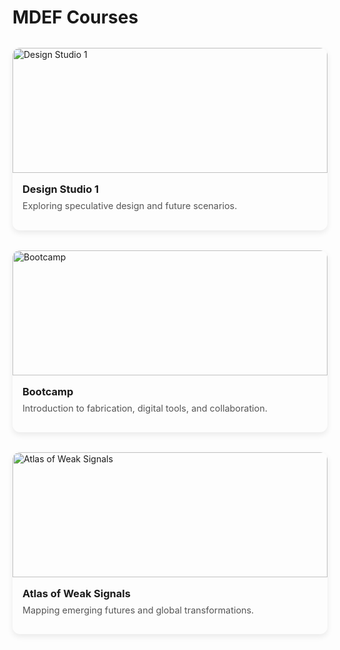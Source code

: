 # MDEF Courses

<div style="display: grid; grid-template-columns: repeat(auto-fit, minmax(280px, 1fr)); gap: 2rem; margin-top: 2rem;">

<!-- Design Studio 1 -->
<a href="design-studio-1/" style="text-decoration: none; color: inherit;">
  <div style="border-radius: 12px; overflow: hidden; box-shadow: 0 4px 10px rgba(0,0,0,0.08); transition: transform 0.3s ease;">
    <img src="../images/ds1-cover.jpg" alt="Design Studio 1" style="width: 100%; height: 200px; object-fit: cover;">
    <div style="padding: 1rem;">
      <h3 style="margin: 0;">Design Studio 1</h3>
      <p style="margin-top: 0.5rem; font-size: 0.9rem; color: #555;">
        Exploring speculative design and future scenarios.
      </p>
    </div>
  </div>
</a>

<!-- Bootcamp -->
<a href="bootcamp/" style="text-decoration: none; color: inherit;">
  <div style="border-radius: 12px; overflow: hidden; box-shadow: 0 4px 10px rgba(0,0,0,0.08); transition: transform 0.3s ease;">
    <img src="../images/bootcamp-cover.jpg" alt="Bootcamp" style="width: 100%; height: 200px; object-fit: cover;">
    <div style="padding: 1rem;">
      <h3 style="margin: 0;">Bootcamp</h3>
      <p style="margin-top: 0.5rem; font-size: 0.9rem; color: #555;">
        Introduction to fabrication, digital tools, and collaboration.
      </p>
    </div>
  </div>
</a>

<!-- Atlas of Weak Signals -->
<a href="atlas-of-weak-signals/" style="text-decoration: none; color: inherit;">
  <div style="border-radius: 12px; overflow: hidden; box-shadow: 0 4px 10px rgba(0,0,0,0.08); transition: transform 0.3s ease;">
    <img src="../images/aows-cover.jpg" alt="Atlas of Weak Signals" style="width: 100%; height: 200px; object-fit: cover;">
    <div style="padding: 1rem;">
      <h3 style="margin: 0;">Atlas of Weak Signals</h3>
      <p style="margin-top: 0.5rem; font-size: 0.9rem; color: #555;">
        Mapping emerging futures and global transformations.
      </p>
    </div>
  </div>
</a>

</div>